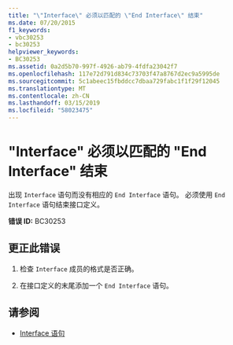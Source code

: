 ```yaml
---
title: "\"Interface\" 必须以匹配的 \"End Interface\" 结束"
ms.date: 07/20/2015
f1_keywords:
- vbc30253
- bc30253
helpviewer_keywords:
- BC30253
ms.assetid: 0a2d5b70-997f-4926-ab79-4fdfa23042f7
ms.openlocfilehash: 117e72d791d834c73703f47a8767d2ec9a5995de
ms.sourcegitcommit: 5c1abeec15fbddcc7dbaa729fabc1f1f29f12045
ms.translationtype: MT
ms.contentlocale: zh-CN
ms.lasthandoff: 03/15/2019
ms.locfileid: "58023475"
---
```

# <a name="interface-must-end-with-a-matching-end-interface"></a>"Interface" 必须以匹配的 "End Interface" 结束
出现 `Interface` 语句而没有相应的 `End Interface` 语句。 必须使用 `End Interface` 语句结束接口定义。  
  
 **错误 ID:** BC30253  
  
## <a name="to-correct-this-error"></a>更正此错误  
  
1.  检查 `Interface` 成员的格式是否正确。  
  
2.  在接口定义的末尾添加一个 `End Interface` 语句。  
  
## <a name="see-also"></a>请参阅

- [Interface 语句](../../visual-basic/language-reference/statements/interface-statement.md)
